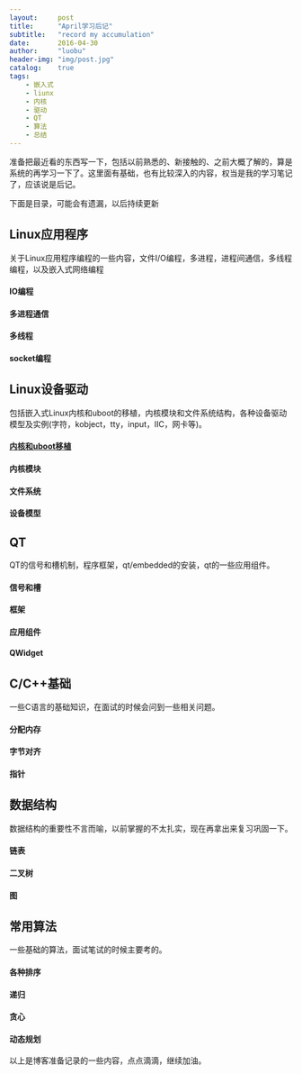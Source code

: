 ```yaml
---
layout:     post
title:      "April学习后记"
subtitle:   "record my accumulation"
date:       2016-04-30
author:     "luobu"
header-img: "img/post.jpg"
catalog:    true
tags:
    - 嵌入式
    - liunx
    - 内核
    - 驱动
    - QT
    - 算法
    - 总结
---
```


准备把最近看的东西写一下，包括以前熟悉的、新接触的、之前大概了解的，算是系统的再学习一下了。这里面有基础，也有比较深入的内容，权当是我的学习笔记了，应该说是后记。


下面是目录，可能会有遗漏，以后持续更新

## Linux应用程序

关于Linux应用程序编程的一些内容，文件I/O编程，多进程，进程间通信，多线程编程，以及嵌入式网络编程

#### IO编程

#### 多进程通信

#### 多线程

#### socket编程


## Linux设备驱动

包括嵌入式Linux内核和uboot的移植，内核模块和文件系统结构，各种设备驱动模型及实例(字符，kobject，tty，input，IIC，网卡等)。

#### [内核和uboot移植](http://www.eeluobu.com/blog/2016/05/01/kernel)

#### 内核模块

#### 文件系统

#### 设备模型


## QT

QT的信号和槽机制，程序框架，qt/embedded的安装，qt的一些应用组件。

#### 信号和槽

#### 框架

#### 应用组件

#### QWidget




## C/C++基础

一些C语言的基础知识，在面试的时候会问到一些相关问题。

#### 分配内存

#### 字节对齐

#### 指针


## 数据结构

数据结构的重要性不言而喻，以前掌握的不太扎实，现在再拿出来复习巩固一下。

#### 链表

#### 二叉树

#### 图



## 常用算法

一些基础的算法，面试笔试的时候主要考的。

#### 各种排序

#### 递归

#### 贪心

#### 动态规划

以上是博客准备记录的一些内容，点点滴滴，继续加油。



